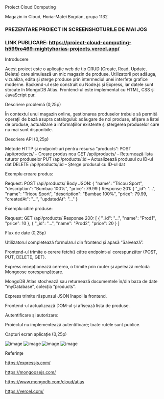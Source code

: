 Proiect Cloud Computing

Magazin in Cloud, Horia-Matei Bogdan, grupa 1132 

### PREZENTARE PROIECT IN SCREENSHOTURILE DE MAI JOS ###

### LINK PUBLICARE: https://proiect-cloud-computing-h599ro469-mightyhorias-projects.vercel.app/ ###


Introducere

Acest proiect este o aplicație web de tip CRUD (Create, Read, Update, Delete) care simulează un mic magazin de produse. Utilizatorii pot adăuga, vizualiza, edita și șterge produse prin intermediul unei interfețe grafice moderne. Backend-ul este construit cu Node.js și Express, iar datele sunt stocate în MongoDB Atlas. Frontend-ul este implementat cu HTML, CSS și JavaScript pur.

Descriere problemă (0,25p)

În contextul unui magazin online, gestionarea produselor trebuie să permită operații de bază asupra catalogului: adăugare de noi produse, afișare a listei de produse, actualizare a informațiilor existente și ștergerea produselor care nu mai sunt disponibile.

Descriere API (0,25p)

Metode HTTP și endpoint-uri pentru resursa “products”:
POST /api/products/ – Creare produs nou
GET /api/products/ – Returnează lista tuturor produselor
PUT /api/products/:id – Actualizează produsul cu ID-ul dat
DELETE /api/products/:id – Șterge produsul cu ID-ul dat

Exemplu creare produs:

Request: POST /api/products/
Body JSON: { "name": "Tricou Sport", "description": "Bumbac 100%", "price": 79.99 }
Response 201: { "_id": "...", "name": "Tricou Sport", "description": "Bumbac 100%", "price": 79.99, "createdAt": "...", "updatedAt": "..." }

Exemplu citire produse:

Request: GET /api/products/
Response 200: [ { "_id": "...", "name": "Prod1", "price": 10 }, { "_id": "...", "name": "Prod2", "price": 20 } ]

Flux de date (0,25p)


Utilizatorul completează formularul din frontend și apasă “Salvează”.

Frontend-ul trimite o cerere fetch() către endpoint-ul corespunzător (POST, PUT, DELETE, GET).

Express recepționează cererea, o trimite prin router și apelează metoda Mongoose corespunzătoare.

MongoDB Atlas stochează sau returnează documentele în/din baza de date “myDatabase”, colecția “products”.

Express trimite răspunsul JSON înapoi la frontend.

Frontend-ul actualizează DOM-ul și afișează lista de produse.

Autentificare și autorizare:

Proiectul nu implementează autentificare; toate rutele sunt publice.

Capturi ecran aplicație (0,25p)

![image](https://github.com/user-attachments/assets/72eb648f-b3f1-4605-92ca-a57df954a6af)
![image](https://github.com/user-attachments/assets/71acd163-e9a3-4474-8854-f5ffe7b89a0c)
![image](https://github.com/user-attachments/assets/05e834a3-5718-4c35-a96d-20db84cc0e31)
![image](https://github.com/user-attachments/assets/4c564117-068b-4d94-b497-a2c0b550bf2c)


Referințe

https://expressjs.com/

https://mongoosejs.com/

https://www.mongodb.com/cloud/atlas

https://vercel.com/
